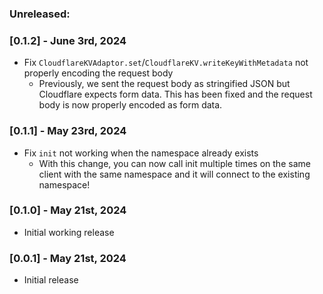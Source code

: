 ### Unreleased:

### [0.1.2] - June 3rd, 2024

- Fix `CloudflareKVAdaptor.set`/`CloudflareKV.writeKeyWithMetadata` not properly encoding the request body
  - Previously, we sent the request body as stringified JSON but Cloudflare expects form data. This has been fixed and the request body is now properly encoded as form data.

### [0.1.1] - May 23rd, 2024

- Fix `init` not working when the namespace already exists
  - With this change, you can now call init multiple times on the same client with the same namespace and it will connect to the existing namespace!

### [0.1.0] - May 21st, 2024

- Initial working release

### [0.0.1] - May 21st, 2024

- Initial release
